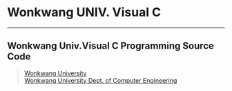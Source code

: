 <br>


# Wonkwang UNIV. Visual C
---
## Wonkwang Univ.Visual C Programming Source Code </br>
>[Wonkwang University](http://www.wku.ac.kr)</br>
>[Wonkwang University Dept. of Computer Engineering](http://computer.wku.ac.kr)</br>
